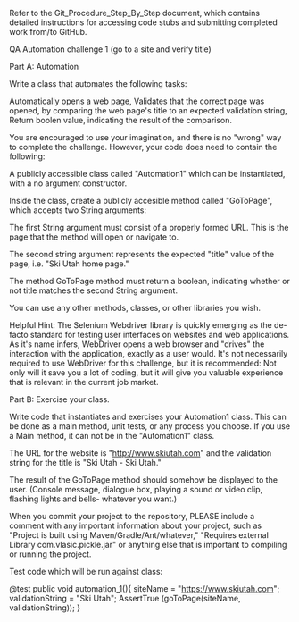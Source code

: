Refer to the Git_Procedure_Step_By_Step document, which contains detailed instructions for accessing code stubs and submitting completed work from/to GitHub.

QA Automation challenge 1 (go to a site and verify title)  

Part A: Automation

Write a class that automates the following tasks:

Automatically opens a web page,
Validates that the correct page was opened, by comparing the web page's title to an expected validation string,
Return boolen value, indicating the result of the comparison.

You are encouraged to use your imagination, and there is no "wrong" way to complete the challenge. However, your code does need to contain the following:

A publicly accessible class called "Automation1" which can be instantiated, with a no argument constructor. 

Inside the class, create a publicly accesible method called "GoToPage", which accepts two String arguments:

The first String argument must consist of a properly formed URL. This is the page that the method will open or navigate to. 

The second string argument represents the expected "title" value of the page, i.e. "Ski Utah home page."

The method GoToPage method must return a boolean, indicating whether or not title matches the second String argument.

You can use any other methods, classes, or other libraries you wish. 

Helpful Hint: The Selenium Webdriver library is quickly emerging as the de-facto standard for testing user interfaces on websites and web applications. As it's name infers, WebDriver opens a web browser and "drives" the interaction with the application, exactly as a user would. It's not necessarily required to use WebDriver for this challenge, but it is recommended: Not only will it save you a lot of coding, but it will give you valuable experience that is relevant in the current job market.

Part B: Exercise your class.

Write code that instantiates and exercises your Automation1 class. This can be done as a main method, unit tests, or any process you choose. If you use a Main method, it can not be in the "Automation1" class. 

The URL for the website is "http://www.skiutah.com" and the validation string for the title is "Ski Utah - Ski Utah."    

The result of the GoToPage method should somehow be displayed to the user. (Console message, dialogue box, playing a sound or video clip, flashing lights and bells- whatever you want.)

When you commit your project to the repository, PLEASE include a comment with any important information about your project, such as "Project is built using Maven/Gradle/Ant/whatever," "Requires external Library com.vlasic.pickle.jar" or anything else that is important to compiling or running the project.


Test code which will be run against class: 

@test
public void automation_1(){
    siteName = "https://www.skiutah.com";
    validationString = "Ski Utah";
    AssertTrue (goToPage(siteName, validationString));
}
